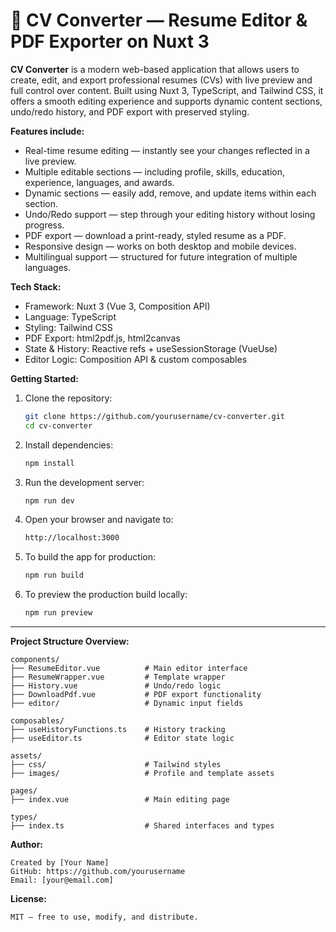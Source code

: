 # 📄 CV Converter — Resume Editor & PDF Exporter on Nuxt 3

**CV Converter** is a modern web-based application that allows users to create, edit, and export professional resumes (CVs) with live preview and full control over content. Built using Nuxt 3, TypeScript, and Tailwind CSS, it offers a smooth editing experience and supports dynamic content sections, undo/redo history, and PDF export with preserved styling.

**Features include:**

- Real-time resume editing — instantly see your changes reflected in a live preview.
- Multiple editable sections — including profile, skills, education, experience, languages, and awards.
- Dynamic sections — easily add, remove, and update items within each section.
- Undo/Redo support — step through your editing history without losing progress.
- PDF export — download a print-ready, styled resume as a PDF.
- Responsive design — works on both desktop and mobile devices.
- Multilingual support — structured for future integration of multiple languages.

**Tech Stack:**

- Framework: Nuxt 3 (Vue 3, Composition API)
- Language: TypeScript
- Styling: Tailwind CSS
- PDF Export: html2pdf.js, html2canvas
- State & History: Reactive refs + useSessionStorage (VueUse)
- Editor Logic: Composition API & custom composables

**Getting Started:**

1. Clone the repository:
   ```bash
   git clone https://github.com/yourusername/cv-converter.git
   cd cv-converter

2. Install dependencies:
    ```bash
   npm install

3. Run the development server:
    ```bash
   npm run dev
4. Open your browser and navigate to:
     ```bash
   http://localhost:3000
5. To build the app for production:
    ```bash
   npm run build
6. To preview the production build locally:
    ```bash
    npm run preview

****
**Project Structure Overview:**

    components/
    ├── ResumeEditor.vue          # Main editor interface
    ├── ResumeWrapper.vue         # Template wrapper
    ├── History.vue               # Undo/redo logic
    ├── DownloadPdf.vue           # PDF export functionality
    ├── editor/                   # Dynamic input fields
    
    composables/
    ├── useHistoryFunctions.ts    # History tracking
    ├── useEditor.ts              # Editor state logic
    
    assets/
    ├── css/                      # Tailwind styles
    ├── images/                   # Profile and template assets
    
    pages/
    ├── index.vue                 # Main editing page
    
    types/
    ├── index.ts                  # Shared interfaces and types


**Author:**

    Created by [Your Name]
    GitHub: https://github.com/yourusername
    Email: [your@email.com]

**License:**

    MIT — free to use, modify, and distribute.


